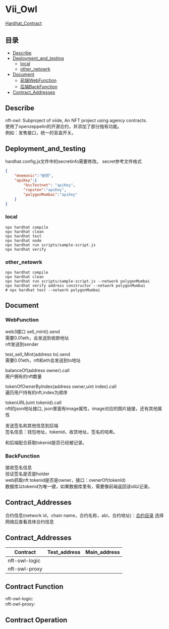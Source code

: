 # Vii_Owl
[Hardhat_Contract](./Hardhat_Contract)


## 目录
* [Describe](#Describe)
* [Deployment_and_testing](#Deployment_and_testing) 
    * [local](#local) 
    * [other_netowrk](#other_netowrk) 
* [Document](#Document)
    * [前端WebFunction](#WebFunction) 
    * [后端BackFunction](#BackFunction) 
* [Contract_Addresses](#Contract_Addresses)

## Describe
nft-owl: Subproject of viide, An NFT project using agency contracts.  
使用了openzeppelin的开源合约，并添加了部分独有功能。  
例如：发售接口，统一的盲盒开关。

## Deployment_and_testing
hardhat.config.js文件中的secretinfo需要修改。
secret参考文件格式
```json
{
    "mnemonic":"秘钥",
    "apiKey":{
        "bscTestnet": "apiKey",
        "ropsten":"apiKey",
        "polygonMumbai":"apiKey"
    }
}
```
### local
```shell
npx hardhat compile
npx hardhat clean
npx hardhat test
npx hardhat node
npx hardhat run scripts/sample-script.js
npx hardhat verify 
```
### other_netowrk
```shell
npx hardhat compile
npx hardhat clean
npx hardhat run scripts/sample-script.js --network polygonMumbai
npx hardhat verify address constructor --network polygonMumbai
# npx hardhat test --network polygonMumbai
```
## Document
### WebFunction
web3接口
sell_mint().send  
需要0.01eth，会发送到收款地址  
nft发送到sender

test_sell_Mint(address to).send  
需要0.01eth，nft和eth会发送到to地址

balanceOf(address owner).call  
用户拥有的nft数量  

tokenOfOwnerByIndex(address owner,uint index).call  
遍历用户持有的nft,index为顺序  

tokenURL(uint tokenid).call  
nft的json地址接口, json里面有image属性，image对应的图片链接，还有其他属性  

发送签名和其他信息到后端  
签名信息：钱包地址，tokenid，收货地址，签名的哈希。  

和后端配合获取tokenid是否已经被记录。

### BackFunction  
接收签名信息  
验证签名是否是holder  
web抓取nft tokenid是否是owner，接口：ownerOf(tokenId)  
数据库以tokenid为唯一键，如果数据库里有，需要像前端返回该id以记录。

## Contract_Addresses
合约信息(network id，chain name，合约名称，abi，合约地址)：[合约目录](./deployments/)
选择网络后查看具体合约信息
## Contract_Addresses
| Contract  | Test_address | Main_address |
| ------------- | ------------- | ------------- |
| nft-owl-logic |       |       |
| nft-owl-proxy |       |       |

## Contract Function
nft-owl-logic:  
nft-owl-proxy:  

## Contract Operation
